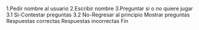 1.Pedir nombre al usuario
2.Escribir nombre
3.Preguntar si o no quiere jugar
  3.1 Si-Contestar preguntas
  3.2 No-Regresar al principio
Mostrar preguntas
Respuestas correctas
Respuestas incorrectas
Fin
